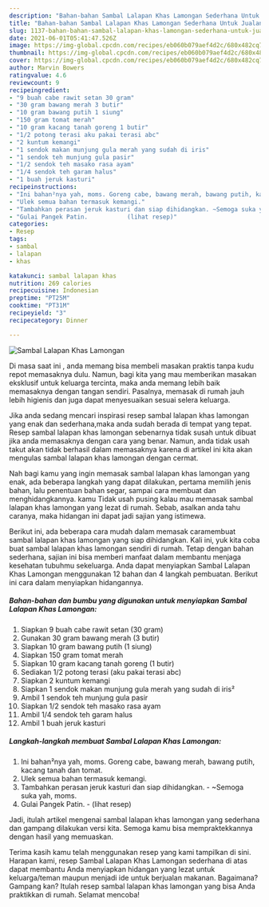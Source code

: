 ```yaml
---
description: "Bahan-bahan Sambal Lalapan Khas Lamongan Sederhana Untuk Jualan"
title: "Bahan-bahan Sambal Lalapan Khas Lamongan Sederhana Untuk Jualan"
slug: 1137-bahan-bahan-sambal-lalapan-khas-lamongan-sederhana-untuk-jualan
date: 2021-06-01T05:41:47.526Z
image: https://img-global.cpcdn.com/recipes/eb060b079aef4d2c/680x482cq70/sambal-lalapan-khas-lamongan-foto-resep-utama.jpg
thumbnail: https://img-global.cpcdn.com/recipes/eb060b079aef4d2c/680x482cq70/sambal-lalapan-khas-lamongan-foto-resep-utama.jpg
cover: https://img-global.cpcdn.com/recipes/eb060b079aef4d2c/680x482cq70/sambal-lalapan-khas-lamongan-foto-resep-utama.jpg
author: Marvin Bowers
ratingvalue: 4.6
reviewcount: 9
recipeingredient:
- "9 buah cabe rawit setan 30 gram"
- "30 gram bawang merah 3 butir"
- "10 gram bawang putih 1 siung"
- "150 gram tomat merah"
- "10 gram kacang tanah goreng 1 butir"
- "1/2 potong terasi aku pakai terasi abc"
- "2 kuntum kemangi"
- "1 sendok makan munjung gula merah yang sudah di iris"
- "1 sendok teh munjung gula pasir"
- "1/2 sendok teh masako rasa ayam"
- "1/4 sendok teh garam halus"
- "1 buah jeruk kasturi"
recipeinstructions:
- "Ini bahan²nya yah, moms. Goreng cabe, bawang merah, bawang putih, kacang tanah dan tomat."
- "Ulek semua bahan termasuk kemangi."
- "Tambahkan perasan jeruk kasturi dan siap dihidangkan. ~Semoga suka yah, moms."
- "Gulai Pangek Patin.           (lihat resep)"
categories:
- Resep
tags:
- sambal
- lalapan
- khas

katakunci: sambal lalapan khas 
nutrition: 269 calories
recipecuisine: Indonesian
preptime: "PT25M"
cooktime: "PT31M"
recipeyield: "3"
recipecategory: Dinner

---
```



![Sambal Lalapan Khas Lamongan](https://img-global.cpcdn.com/recipes/eb060b079aef4d2c/680x482cq70/sambal-lalapan-khas-lamongan-foto-resep-utama.jpg)

Di masa  saat ini , anda memang bisa membeli masakan praktis tanpa kudu repot memasaknya dulu. Namun, bagi kita yang mau memberikan masakan eksklusif untuk keluarga tercinta, maka anda memang lebih baik memasaknya dengan tangan sendiri. Pasalnya, memasak di rumah jauh lebih higienis dan juga dapat menyesuaikan sesuai selera keluarga.

Jika anda sedang mencari inspirasi resep sambal lalapan khas lamongan yang enak dan sederhana,maka anda sudah berada di tempat yang tepat. Resep sambal lalapan khas lamongan  sebenarnya tidak susah untuk dibuat jika anda memasaknya dengan cara yang benar. Namun, anda tidak usah takut akan tidak berhasil dalam memasaknya 
karena di artikel ini kita akan mengulas sambal lalapan khas lamongan dengan cermat.  



Nah bagi kamu yang ingin memasak sambal lalapan khas lamongan yang enak, ada beberapa langkah yang dapat dilakukan, pertama memilih jenis bahan, lalu penentuan bahan segar, sampai cara membuat dan menghidangkannya. kamu Tidak usah pusing kalau mau memasak sambal lalapan khas lamongan yang lezat di rumah. Sebab, asalkan anda  tahu caranya, maka hidangan ini dapat jadi sajian yang istimewa.

Berikut ini, ada beberapa cara mudah dalam memasak caramembuat sambal lalapan khas lamongan yang siap dihidangkan. Kali ini, yuk kita coba buat sambal lalapan khas lamongan sendiri di rumah. Tetap dengan bahan sederhana, sajian ini bisa memberi manfaat dalam membantu menjaga kesehatan tubuhmu sekeluarga. Anda dapat menyiapkan Sambal Lalapan Khas Lamongan menggunakan 12 bahan dan 4 langkah pembuatan. Berikut ini cara dalam menyiapkan hidangannya.

<!--inarticleads1-->

##### Bahan-bahan dan bumbu yang digunakan untuk menyiapkan Sambal Lalapan Khas Lamongan:

1. Siapkan 9 buah cabe rawit setan (30 gram)
1. Gunakan 30 gram bawang merah (3 butir)
1. Siapkan 10 gram bawang putih (1 siung)
1. Siapkan 150 gram tomat merah
1. Siapkan 10 gram kacang tanah goreng (1 butir)
1. Sediakan 1/2 potong terasi (aku pakai terasi abc)
1. Siapkan 2 kuntum kemangi
1. Siapkan 1 sendok makan munjung gula merah yang sudah di iris²
1. Ambil 1 sendok teh munjung gula pasir
1. Siapkan 1/2 sendok teh masako rasa ayam
1. Ambil 1/4 sendok teh garam halus
1. Ambil 1 buah jeruk kasturi




<!--inarticleads2-->

##### Langkah-langkah membuat Sambal Lalapan Khas Lamongan:

1. Ini bahan²nya yah, moms. Goreng cabe, bawang merah, bawang putih, kacang tanah dan tomat.
1. Ulek semua bahan termasuk kemangi.
1. Tambahkan perasan jeruk kasturi dan siap dihidangkan. - ~Semoga suka yah, moms.
1. Gulai Pangek Patin. -           (lihat resep)




Jadi, itulah artikel mengenai  sambal lalapan khas lamongan  yang sederhana dan gampang dilakukan versi kita. Semoga kamu bisa mempraktekkannya dengan hasil yang memuaskan. 

Terima kasih kamu telah menggunakan resep yang kami tampilkan di sini. Harapan kami, resep  Sambal Lalapan Khas Lamongan sederhana di atas dapat membantu Anda menyiapkan hidangan yang lezat untuk keluarga/teman maupun menjadi ide untuk berjualan makanan. Bagaimana? Gampang kan? Itulah resep sambal lalapan khas lamongan yang bisa Anda praktikkan di rumah. Selamat mencoba!

